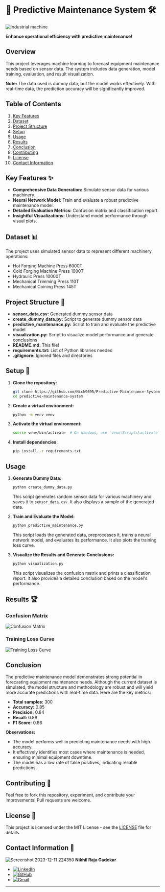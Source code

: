 # 🔧 Predictive Maintenance System 🛠️

![Industrial machine](https://raw.githubusercontent.com/Nick9695/Predictive-Maintenance-System/main/Images/Press.webp)

**Enhance operational efficiency with predictive maintenance!**

## Overview

This project leverages machine learning to forecast equipment maintenance needs based on sensor data. The system includes data generation, model training, evaluation, and result visualization.

**Note:** The data used is dummy data, but the model works effectively. With real-time data, the prediction accuracy will be significantly improved.

## Table of Contents

1. [Key Features](#key-features-✨)
2. [Dataset](#dataset-📊)
3. [Project Structure](#project-structure-📂)
4. [Setup](#setup-🚀)
5. [Usage](#usage)
6. [Results](#results-🏆)
7. [Conclusion](#conclusion)
8. [Contributing](#contributing-🤝)
9. [License](#license-📜)
10. [Contact Information](#contact-information-📧)

## Key Features ✨

- **Comprehensive Data Generation:** Simulate sensor data for various machinery.
- **Neural Network Model:** Train and evaluate a robust predictive maintenance model.
- **Detailed Evaluation Metrics:** Confusion matrix and classification report.
- **Insightful Visualizations:** Understand model performance through visual plots.

## Dataset 📊

The project uses simulated sensor data to represent different machinery operations:
- Hot Forging Machine Press 6000T
- Cold Forging Machine Press 1000T
- Hydraulic Press 10000T
- Mechanical Trimming Press 110T
- Mechanical Coining Press 145T

## Project Structure 📂

- **sensor_data.csv:** Generated dummy sensor data
- **create_dummy_data.py:** Script to generate dummy sensor data
- **predictive_maintenance.py:** Script to train and evaluate the predictive model
- **visualization.py:** Script to visualize model performance and generate conclusions
- **README.md:** This file!
- **requirements.txt:** List of Python libraries needed
- **.gitignore:** Ignored files and directories

## Setup 🚀

1. **Clone the repository:**
   ```sh
   git clone https://github.com/Nick9695/Predictive-Maintenance-System
   cd predictive-maintenance-system
   ```
2. **Create a virtual environment:** 
   ```sh
   python -m venv venv
   ```
3. **Activate the virtual environment:**
   ```sh
   source venv/bin/activate  # On Windows, use `venv\Scripts\activate`
   ```
4. **Install dependencies:**
   ```sh
   pip install -r requirements.txt
   ```

## Usage

1. **Generate Dummy Data:**
   ```sh
   python create_dummy_data.py
   ```
   This script generates random sensor data for various machinery and saves it to `sensor_data.csv`. It also displays a sample of the generated data.

2. **Train and Evaluate the Model:**
   ```sh
   python predictive_maintenance.py
   ```
   This script loads the generated data, preprocesses it, trains a neural network model, and evaluates its performance. It also plots the training loss curve.

3. **Visualize the Results and Generate Conclusions:**
   ```sh
   python visualization.py
   ```
   This script visualizes the confusion matrix and prints a classification report. It also provides a detailed conclusion based on the model's performance.

## Results 🏆

### Confusion Matrix
![Confusion Matrix](https://raw.githubusercontent.com/Nick9695/Predictive-Maintenance-System/main/Images/Confusion%20Matrix.png)

### Training Loss Curve
![Training Loss Curve](https://raw.githubusercontent.com/Nick9695/Predictive-Maintenance-System/main/Images/Trainning%20loss%20curve.png)

## Conclusion

The predictive maintenance model demonstrates strong potential in forecasting equipment maintenance needs. Although the current dataset is simulated, the model structure and methodology are robust and will yield more accurate predictions with real-time data. Here are the key metrics:

- **Total samples:** 300
- **Accuracy:** 0.85
- **Precision:** 0.84
- **Recall:** 0.88
- **F1 Score:** 0.86

**Observations:**
- The model performs well in predicting maintenance needs with high accuracy.
- It effectively identifies most cases where maintenance is needed, ensuring minimal equipment downtime.
- The model has a low rate of false positives, indicating reliable predictions.

## Contributing 🤝

Feel free to fork this repository, experiment, and contribute your improvements! Pull requests are welcome.

## License 📜

This project is licensed under the MIT License - see the [LICENSE](LICENSE) file for details.

## Contact Information 📧
 ![Screenshot 2023-12-11 224350](https://github.com/Nick9695/Personality-Quiz-Assignment/assets/148968130/3c82c2b7-876d-447d-b149-dcd2fddedf23)
**Nikhil Raju Gadekar**


- [![LinkedIn](https://img.shields.io/badge/LinkedIn-0A66C2?style=for-the-badge&logo=linkedin&logoColor=white)](www.linkedin.com/in/nikhil-gadekar-1951a8245)
- [![GitHub](https://img.shields.io/badge/GitHub-100000?style=for-the-badge&logo=github&logoColor=white)](https://github.com/Nick9695)
- [![Gmail](https://img.shields.io/badge/Gmail-D14836?style=for-the-badge&logo=gmail&logoColor=white)](mailto:gernikhilgadekar@gmail.com)
---
